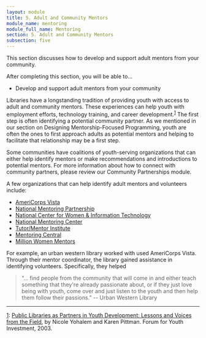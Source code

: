 ```yaml
---
layout: module
title: 5. Adult and Community Mentors
module_name: mentoring
module_full_name: Mentoring
section: 5. Adult and Community Mentors
subsection: five
---
```


This section discusses how to develop and support adult mentors from your community.

<div class="objectives">
	<p>After completing this section, you will be able to...</p>
<ul>
  <li>Develop and support adult mentors from your community</li> 
</ul>
</div>

Libraries have a longstanding tradition of providing youth with access to adult and community mentors. These experiences can help youth with employment efforts, technology training, and career development.<sup><a name="1" href="#fn1">1</a></sup>  The first step is often identifying a potential community partner. As we mentioned in our section on Designing Mentorship-Focused Programming, youth are often the ones to first approach adults as potential mentors and helping to facilitate that relationship may be a first step.  

Some communities have coalitions of youth-serving organizations that can either help identify mentors or make recommendations and introductions to potential mentors. For more information about how to connect with community partners, please review our Community Partnerships module.  

A few organizations that can help identify adult mentors and volunteers include: 

- <a href="https://www.nationalservice.gov/programs/americorps/americorpsvista" target="_blank">AmeriCorps Vista</a>
- <a href="http://www.mentoring.org/" target="_blank">National Mentoring Partnership</a>
- <a href="https://www.ncwit.org/" target="_blank">National Center for Women & Information Technology</a>
- <a href="http://www.nationalmentoringresourcecenter.org/" target="_blank">National Mentoring Center</a>
- <a href="http://www.tutormentorexchange.net/" target="_blank">Tutor/Mentor Institute</a>
- <a href="http://mentoringcentral.net/" target="_blank">Mentoring Central</a>
- <a href="https://www.millionwomenmentors.org/" target="_blank">Million Women Mentors</a>

For example, an urban western library worked with used AmeriCorps Vista. Through their mentor coordinator, the library gained assistance in identifying volunteers. Specifically, they helped 

>“... find people from the community that will come in and either teach something that they're already passionate about, or if they just love being with youth, come over and just listen to the youth and then help them follow their passions.” -- Urban Western Library

<hr/>

<a name="fn1" href="#1">1</a>: [Public Libraries as Partners in Youth Development: Lessons and Voices from the Field](http://forumfyi.org/files/PublicLibrariesYD.pdf), by Nicole Yohalem and Karen Pittman. Forum for Youth Investment, 2003.
